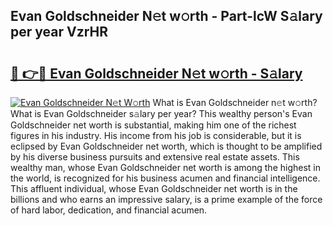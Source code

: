 ## Evan Goldschneider N𝚎t w𝚘rth - Part-lcW S𝚊lary per year VzrHR

# <h2><a href="http://gc1gnr.nevu.top/?p=Evan+Goldschneider">🔗 👉🔴 Evan Goldschneider N𝚎t w𝚘rth - S𝚊lary</a></h2>

[![Evan Goldschneider N𝚎t W𝚘rth](https://i.imgur.com/Oavwk0R.jpeg)](http://gc1gnr.nevu.top/?p=Evan+Goldschneider)
What is Evan Goldschneider n𝚎t w𝚘rth? What is Evan Goldschneider s𝚊lary per year?
This wealthy person's Evan Goldschneider net worth is substantial, making him one of the richest figures in his industry. His income from his job is considerable, but it is eclipsed by Evan Goldschneider net worth, which is thought to be amplified by his diverse business pursuits and extensive real estate assets. This wealthy man, whose Evan Goldschneider net worth is among the highest in the world, is recognized for his business acumen and financial intelligence. This affluent individual, whose Evan Goldschneider net worth is in the billions and who earns an impressive salary, is a prime example of the force of hard labor, dedication, and financial acumen.
